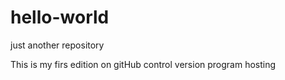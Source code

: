 # hello-world
just another repository

This is my firs edition on gitHub control version program hosting
